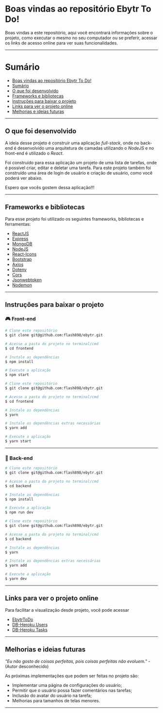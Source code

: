 # Boas vindas ao repositório Ebytr To Do!

Boas vindas a este repositório, aqui você encontrará informações sobre o projeto, como executar o mesmo no seu computador ou se preferir, acessar os links de acesso online para ver suas funcionalidades.

---


# Sumário

- [Boas vindas ao repositório Ebytr To Do!](#boas-vindas-ao-repositório-ebytr-to-do)
- [Sumário](#sumário)
- [O que foi desenvolvido](#o-que-foi-desenvolvido)
- [Frameworks e bibliotecas](#frameworks-e-bibliotecas)
- [Instruções para baixar o projeto](#instruções-para-baixar-o-projeto)
- [Links para ver o projeto online](#links-para-ver-o-projeto-online)
- [Melhorias e ideias futuras](#melhorias-e-ideias-futuras)

---


## O que foi desenvolvido

A ideia desse projeto é construir uma aplicação _full-stack_, onde no back-end é desenvolvido uma arquitetura de camadas utilizando o _NodeJS_ e no front-end é utilizado o _React_.

Foi construído para essa aplicação um projeto de uma lista de tarefas, onde é possível criar, editar e deletar uma tarefa. Para este projeto também foi construído uma área de login de usuário e criação de usuário, como você poderá ver abaixo.


Espero que vocês gostem dessa aplicação!!!

---


## Frameworks e bibliotecas

Para esse projeto foi utilizado os seguintes frameworks, bibliotecas e ferramentas:

  - [ReactJS](https://pt-br.reactjs.org/)
  - [Express](https://expressjs.com/pt-br/")
  - [MongoDB](https://www.mongodb.com/)
  - [NodeJS](https://nodejs.org/en/)
  - [React-Icons](https://react-icons.github.io/react-icons/)
  - [Bootstrap](https://getbootstrap.com/)
  - [Axios](https://axios-http.com/docs/intro)
  - [Dotenv](https://www.npmjs.com/package/dotenv)
  - [Cors](https://www.npmjs.com/package/cors)
  - [Jsonwebtoken](https://www.npmjs.com/package/jsonwebtoken)
  - [Nodemon](https://www.npmjs.com/package/nodemon)

---


## Instruções para baixar o projeto


### 🎮 Front-end


```bash
# Clone este repositório
$ git clone git@github.com:flash898/ebytr.git

# Acesse a pasta do projeto no terminal/cmd
$ cd frontend

# Instale as dependências
$ npm install

# Execute a aplicação
$ npm start

```


```bash
# Clone este repositório
$ git clone git@github.com:flash898/ebytr.git

# Acesse a pasta do projeto no terminal/cmd
$ cd frontend

# Instale as dependências
$ yarn

# Instale as dependências extras necessárias
$ yarn add

# Execute a aplicação
$ yarn start

```
---


### 🎲 Back-end


```bash
# Clone este repositório
$ git clone git@github.com:flash898/ebytr.git

# Acesse a pasta do projeto no terminal/cmd
$ cd backend

# Instale as dependências
$ npm install

# Execute a aplicação
$ npm run dev

```


```bash
# Clone este repositório
$ git clone git@github.com:flash898/ebytr.git

# Acesse a pasta do projeto no terminal/cmd
$ cd backend

# Instale as dependências
$ yarn

# Instale as dependências extras necessárias
$ yarn add

# Execute a aplicação
$ yarn dev

```
---


## Links para ver o projeto online

Para facilitar a visualização desde projeto, você pode acessar 

  - [EbytrToDo](https://ebytrtodo.netlify.app/)
  - [DB-Heroku Users](https://ebytrtodo.herokuapp.com/users)
  - [DB-Heroku Tasks](https://ebytrtodo.herokuapp.com/tasks)

---


## Melhorias e ideias futuras

_"Eu não gosto de coisas perfeitas, pois coisas perfeitas não evoluem."_ - (Autor desconhecido)

As próximas implementações que podem ser feitas no projeto são: 

  - Implementar uma página de configurações do usuário;
  - Permitir que o usuário possa fazer comentários nas tarefas;
  - Inclusão do avatar do usuário na tarefa;
  - Melhorias para tamanhos de telas menores.

---

